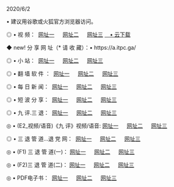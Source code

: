 <p>2020/6/2
<p>• 建议用谷歌或火狐官方浏览器访问。
<p>◎ • 视 频： 
<a href="http://pws.hdfmradio.com/" target="_blank">网址一</a> 　 
<a href="http://pup.hdfmradio.com/" target="_blank">网址二</a> 　 
<a href="http://psl.hdfmradio.com/b.html" target="_blank">网址三</a>
<a href="https://yadi.sk/d/d0sUeAOpal3njw" target="_blank">　• 云下载 </a></p>
<p>◆ new! 分 享 网 址（* 请 收 藏）：• https://a.itpc.ga/</p>

<p>◎ • 小 站：  
<a href="http://pws.hdfmradio.com/f.html" target="_blank">网址一</a> 　 
<a href="http://pup.hdfmradio.com/h.html" target="_blank">网址二</a> 　 
<a href="http://psl.hdfmradio.com/k/" target="_blank">网址三</a></p>
<p>◎ • 翻 墙 软 件 ：  
<a href="http://pws.hdfmradio.com/ff/" target="_blank">网址一</a> 　 
<a href="http://pup.hdfmradio.com/s/read/a1_nd.html" target="_blank">网址二</a> 　 
<a href="http://psl.hdfmradio.com/ff/index.html" target="_blank">网址三</a></p>
<p>◎ • 每 日 新 闻：  
<a href="http://pws.hdfmradio.com/day/" target="_blank">网址一</a> 　 
<a href="http://pup.hdfmradio.com/day/" target="_blank">网址二</a> 　 
<a href="http://psl.hdfmradio.com/day/index.html" target="_blank">网址三</a></p>
<p>◎ • 短 波 分 享：  
<a href="http://pws.hdfmradio.com/h/" target="_blank">网址一</a> 　 
<a href="http://pup.hdfmradio.com/h/" target="_blank">网址二</a> 　 
<a href="http://pup.hdfmradio.com/h/index.html" target="_blank">网址三</a></p>
<p>◎ • 九 评.三 退：  
<a href="http://pws.hdfmradio.com/t/" target="_blank">网址一</a> 　 
<a href="http://pup.hdfmradio.com/v2/index.html" target="_blank">网址二</a> 　 
<a href="http://psl.hdfmradio.com/tt/index.html" target="_blank">网址三</a> 　</p>
<p>◎ • (E2_视频/语音)《九 评》视频/语音: 
<a href="http://pup.hdfmradio.com/7738.html" target="_blank">网址一</a> 　 
<a href="http://pws.hdfmradio.com/7614.html" target="_blank">网址二</a> 　 
<a href="http://psl.hdfmradio.com/7633.html" target="_blank">网址三</a></p>
<p>◎ • 三 退 管 道...退 党 网：  
<a href="http://pws.hdfmradio.com/go/td1.html" target="_blank">网址一</a> 　 
<a href="http://pup.hdfmradio.com/go/td2.html" target="_blank">网址二</a> 　 
<a href="http://psl.hdfmradio.com/go/td3.html" target="_blank">网址三</a></p>
<p>◎ • (F1) 三 退 管 道(一)： 
<a href="http://pws.hdfmradio.com/dd/" target="_blank">网址一</a> 　 
<a href="http://pup.hdfmradio.com/s/read/a1_tdx.html" target="_blank">网址二</a> 　 
<a href="http://psl.hdfmradio.com/dd/" target="_blank">网址三</a></p>
<p>◎ • (F2)三 退 管 道(二)： 
<a href="http://pup.hdfmradio.com/d/" target="_blank">网址一</a> 　 
<a href="http://pws.hdfmradio.com/d/index.html" target="_blank">网址二</a> 　 
<a href="http://psl.hdfmradio.com/d/" target="_blank">网址三</a></p>
<p>◎ • PDF电子书：  
<a href="http://pws.hdfmradio.com/p/" target="_blank">网址一</a> 　 
<a href="http://pup.hdfmradio.com/p/index.html" target="_blank">网址二</a> 　 
<a href="http://psl.hdfmradio.com/p/" target="_blank">网址三</a></p>
